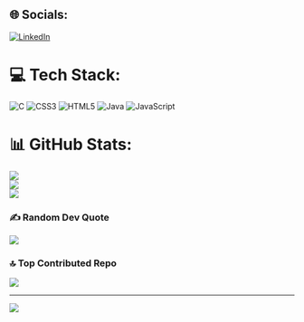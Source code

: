 
## 🌐 Socials:
[![LinkedIn](https://img.shields.io/badge/LinkedIn-%230077B5.svg?logo=linkedin&logoColor=white)](https://linkedin.com/in/www.linkedin.com/in/abhai-sankar-p-r-2410b3296) 

# 💻 Tech Stack:
![C](https://img.shields.io/badge/c-%2300599C.svg?style=plastic&logo=c&logoColor=white) ![CSS3](https://img.shields.io/badge/css3-%231572B6.svg?style=plastic&logo=css3&logoColor=white) ![HTML5](https://img.shields.io/badge/html5-%23E34F26.svg?style=plastic&logo=html5&logoColor=white) ![Java](https://img.shields.io/badge/java-%23ED8B00.svg?style=plastic&logo=openjdk&logoColor=white) ![JavaScript](https://img.shields.io/badge/javascript-%23323330.svg?style=plastic&logo=javascript&logoColor=%23F7DF1E)
# 📊 GitHub Stats:
![](https://github-readme-stats.vercel.app/api?username=AbhaiSankarPR&theme=moltack&hide_border=false&include_all_commits=true&count_private=false)<br/>
![](https://github-readme-streak-stats.herokuapp.com/?user=AbhaiSankarPR&theme=moltack&hide_border=false)<br/>
![](https://github-readme-stats.vercel.app/api/top-langs/?username=AbhaiSankarPR&theme=moltack&hide_border=false&include_all_commits=true&count_private=false&layout=compact)

### ✍️ Random Dev Quote
![](https://quotes-github-readme.vercel.app/api?type=horizontal&theme=radical)

### 🔝 Top Contributed Repo
![](https://github-contributor-stats.vercel.app/api?username=AbhaiSankarPR&limit=5&theme=material-palenight&combine_all_yearly_contributions=true)

---
[![](https://visitcount.itsvg.in/api?id=AbhaiSankarPR&icon=7&color=9)](https://visitcount.itsvg.in)

<!-- Proudly created with GPRM ( https://gprm.itsvg.in ) -->
